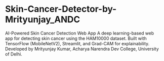 # Skin-Cancer-Detector-by-Mrityunjay_ANDC
AI-Powered Skin Cancer Detection Web App A deep learning-based web app for detecting skin cancer using the HAM10000 dataset. Built with TensorFlow (MobileNetV2), Streamlit, and Grad-CAM for explainability. Developed by Mrityunjay Kumar, Acharya Narendra Dev College, University of Delhi.
